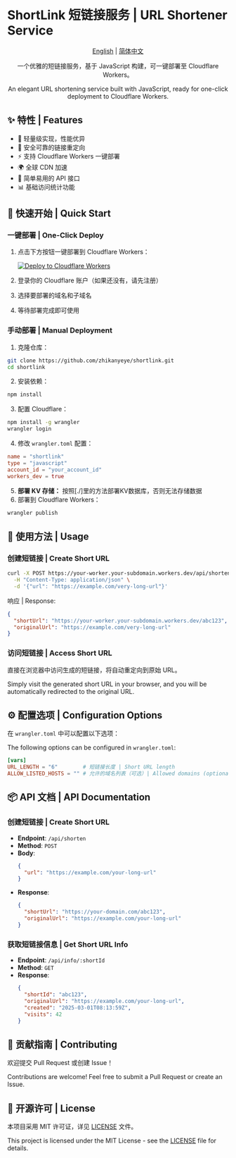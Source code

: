 # ShortLink 短链接服务 | URL Shortener Service

<div align="center">

[English](./README.md) | [简体中文](./README.zh-CN.md)

一个优雅的短链接服务，基于 JavaScript 构建，可一键部署至 Cloudflare Workers。

An elegant URL shortening service built with JavaScript, ready for one-click deployment to Cloudflare Workers.

</div>

## ✨ 特性 | Features

- 🚀 轻量级实现，性能优异
- 🔐 安全可靠的链接重定向
- ⚡ 支持 Cloudflare Workers 一键部署
- 🌍 全球 CDN 加速
- 🎯 简单易用的 API 接口
- 📊 基础访问统计功能

## 🚀 快速开始 | Quick Start

### 一键部署 | One-Click Deploy

1. 点击下方按钮一键部署到 Cloudflare Workers：

   [![Deploy to Cloudflare Workers](https://deploy.workers.cloudflare.com/button)](https://deploy.workers.cloudflare.com/?url=https://github.com/zhikanyeye/shortlink)

2. 登录你的 Cloudflare 账户（如果还没有，请先注册）

3. 选择要部署的域名和子域名

4. 等待部署完成即可使用

### 手动部署 | Manual Deployment

1. 克隆仓库：

```bash
git clone https://github.com/zhikanyeye/shortlink.git
cd shortlink
```

2. 安装依赖：

```bash
npm install
```

3. 配置 Cloudflare：

```bash
npm install -g wrangler
wrangler login
```

4. 修改 `wrangler.toml` 配置：

```toml
name = "shortlink"
type = "javascript"
account_id = "your_account_id"
workers_dev = true
```
5. **部署 KV 存储：**
   按照[./]里的方法部署KV数据库，否则无法存储数据
6. 部署到 Cloudflare Workers：

```bash
wrangler publish
```

## 🔨 使用方法 | Usage

### 创建短链接 | Create Short URL

```bash
curl -X POST https://your-worker.your-subdomain.workers.dev/api/shorten \
  -H "Content-Type: application/json" \
  -d '{"url": "https://example.com/very-long-url"}'
```

响应 | Response:
```json
{
  "shortUrl": "https://your-worker.your-subdomain.workers.dev/abc123",
  "originalUrl": "https://example.com/very-long-url"
}
```

### 访问短链接 | Access Short URL

直接在浏览器中访问生成的短链接，将自动重定向到原始 URL。

Simply visit the generated short URL in your browser, and you will be automatically redirected to the original URL.

## ⚙️ 配置选项 | Configuration Options

在 `wrangler.toml` 中可以配置以下选项：

The following options can be configured in `wrangler.toml`:

```toml
[vars]
URL_LENGTH = "6"        # 短链接长度 | Short URL length
ALLOW_LISTED_HOSTS = "" # 允许的域名列表（可选）| Allowed domains (optional)
```

## 📦 API 文档 | API Documentation

### 创建短链接 | Create Short URL

- **Endpoint**: `/api/shorten`
- **Method**: `POST`
- **Body**:
  ```json
  {
    "url": "https://example.com/your-long-url"
  }
  ```
- **Response**:
  ```json
  {
    "shortUrl": "https://your-domain.com/abc123",
    "originalUrl": "https://example.com/your-long-url"
  }
  ```

### 获取短链接信息 | Get Short URL Info

- **Endpoint**: `/api/info/:shortId`
- **Method**: `GET`
- **Response**:
  ```json
  {
    "shortId": "abc123",
    "originalUrl": "https://example.com/your-long-url",
    "created": "2025-03-01T08:13:59Z",
    "visits": 42
  }
  ```

## 🤝 贡献指南 | Contributing

欢迎提交 Pull Request 或创建 Issue！

Contributions are welcome! Feel free to submit a Pull Request or create an Issue.

## 📄 开源许可 | License

本项目采用 MIT 许可证，详见 [LICENSE](./LICENSE) 文件。

This project is licensed under the MIT License - see the [LICENSE](./LICENSE) file for details.
